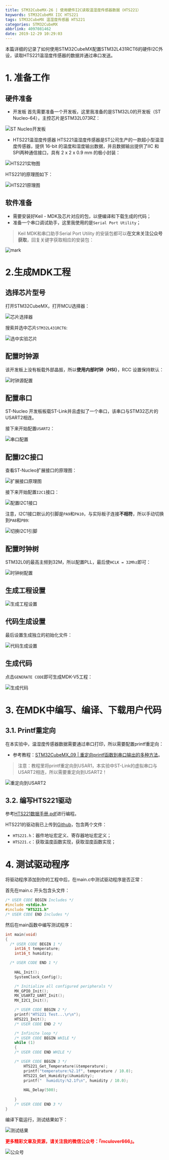 ```yaml
---
title: STM32CubeMX-26 | 使用硬件I2C读取温湿度传感器数据（HTS221）
keywords: STM32CubeMX IIC HTS221
tags: STM32CubeMX 温湿度传感器 HTS221
categories: STM32CubeMX
abbrlink: 4097081462
date: 2019-12-29 10:29:03
---
```


本篇详细的记录了如何使用STM32CubeMX配置STM32L431RCT6的硬件I2C外设，读取HTS221温湿度传感器的数据并通过串口发送。
<!--more-->

# 1. 准备工作
## 硬件准备
- 开发板
首先需要准备一个开发板，这里我准备的是STM32L0的开发板（ST Nucleo-64），主控芯片是STM32L073RZ：

![ST Nucleo开发板](http://mculover666.cn/blog/20191223/PutQl2dff5JU.png?imageslim)

- HTS221温湿度传感器
HTS221温湿度传感器是ST公司生产的一款超小型温湿度传感器，提供 16-bit 的温度和湿度输出数据，并且数据输出提供了IIC 和 SPI两种通信接口，具有 2 x 2 x 0.9 mm 的极小封装：

![HTS221实物图](http://mculover666.cn/blog/20191229/pYva2s2VnULB.png?imageslim)

HTS221的原理图如下：

![HTS221原理图](http://mculover666.cn/blog/20191229/XwYSdGHnBS3i.png?imageslim)

## 软件准备
- 需要安装好Keil - MDK及芯片对应的包，以便编译和下载生成的代码；
- 准备一个串口调试助手，这里我使用的是`Serial Port Utility`；

>Keil MDK和串口助手Serial Port Utility 的安装包都可以**在文末关注公众号获取**，回复关键字获取相应的安装包：

![mark](http://mculover666.cn/image/20190814/gubaOwmETp1w.png?imageslim)

# 2.生成MDK工程
## 选择芯片型号
打开STM32CubeMX，打开MCU选择器：

![芯片选择器](http://mculover666.cn/image/20190806/gBP6glmUSH80.png?imageslim)

搜索并选中芯片`STM32L431RCT6`:

![选中实验芯片](http://mculover666.cn/blog/20191229/kEmUz7AmX6fA.png?imageslim)

## 配置时钟源

该开发板上没有板载外部晶振，所以**使用内部时钟（HSI）**，RCC 设置保持默认：

![时钟源配置](http://mculover666.cn/blog/20191223/zlFwDhdqz1ba.png?imageslim)

## 配置串口

ST-Nucleo 开发板板载ST-Link并且虚拟了一个串口，该串口与STM32芯片的USART2相连。

接下来开始配置`USART2`：

![串口配置](http://mculover666.cn/blog/20191223/dV2ABytb6s9U.png?imageslim)

## 配置I2C接口

查看ST-Nucleo扩展接口的原理图：

![扩展接口原理图](http://mculover666.cn/blog/20191223/GLqiXFliNfTS.png?imageslim)

接下来开始配置`I2C1`接口：

![配置I2C1接口](http://mculover666.cn/blog/20191223/2VcRVDu4kGOW.png?imageslim)

注意，I2C1接口默认的引脚是`PA9`和`PA10`，与实际板子连接**不相符**，所以手动切换到`PA8`和`PB9`:

![切换I2C1引脚](http://mculover666.cn/blog/20191223/tXoBIVULFMlX.png?imageslim)

## 配置时钟树

STM32L0的最高主频到32M，所以配置PLL，最后使`HCLK = 32Mhz`即可：

![时钟树配置](http://mculover666.cn/blog/20191223/03l2rjMcWkIA.png?imageslim)

## 生成工程设置

![生成工程设置](http://mculover666.cn/blog/20191223/Ga0a2tExr0H7.png?imageslim)

## 代码生成设置

最后设置生成独立的初始化文件：

![代码生成设置](http://mculover666.cn/blog/20191223/TlGTUVYMQvSs.png?imageslim)

## 生成代码

点击`GENERATE CODE`即可生成MDK-V5工程：

![生成代码](http://mculover666.cn/blog/20191223/G0F33OQfLgWc.png?imageslim)

# 3. 在MDK中编写、编译、下载用户代码
## 3.1. Printf重定向

在本实验中，温湿度传感器数据需要通过串口打印，所以需要配置printf重定向：

- 参考教程：[STM32CubeMX_09 | 重定向printf函数到串口输出的多种方法](http://www.mculover666.cn/posts/2251182441/)。

>注意：教程里将printf重定向到USAR1，本实验中ST-Link的虚拟串口与USART2相连，所以需要重定向到USART2！

![重定向到USART2](http://mculover666.cn/blog/20191223/piIQj0ufW0NB.png?imageslim)

## 3.2. 编写HTS221驱动

参考[HTS221数据手册.pdf]()进行编程。

HTS221的驱动我已上传到[Github](https://github.com/Mculover666/HAL_Driver_Lib/tree/master/HTS221)，包含两个文件：

- `HTS221.h`：器件地址宏定义、寄存器地址宏定义；
- `HTS221.c`：获取温度函数实现，获取湿度函数实现；

# 4. 测试驱动程序

将驱动程序添加到你的工程中后，在main.c中测试驱动程序是否正常：

首先在main.c 开头包含头文件：

```c
/* USER CODE BEGIN Includes */
#include <stdio.h>
#include "HTS221.h"
/* USER CODE END Includes */
```

然后在main函数中编写测试程序：

```c
int main(void)
{
  /* USER CODE BEGIN 1 */
	int16_t temperature;
	int16_t humidity;

  /* USER CODE END 1 */
  
	HAL_Init();
	SystemClock_Config();

	/* Initialize all configured peripherals */
	MX_GPIO_Init();
	MX_USART2_UART_Init();
	MX_I2C1_Init();

	/* USER CODE BEGIN 2 */
	printf("HTS221 Test...\r\n");
	HTS221_Init();
	/* USER CODE END 2 */

	/* Infinite loop */
	/* USER CODE BEGIN WHILE */
	while (1)
	{
	/* USER CODE END WHILE */

	/* USER CODE BEGIN 3 */
		HTS221_Get_Temperature(&temperature);
		printf("temperature:%2.1f", temperature / 10.0);
		HTS221_Get_Humidity(&humidity);
		printf("  humidity:%2.1f\n", humidity / 10.0);
		
		HAL_Delay(500);
		
	}
	/* USER CODE END 3 */
}
```

编译下载运行，测试结果如下：

![测试结果](http://mculover666.cn/blog/20191229/BQixPqWigw6r.png?imageslim)

**<font color="#FF0000">更多精彩文章及资源，请关注我的微信公众号：『mculover666』。</font>**

![公众号](http://mculover666.cn/image/20190814/NQqt1eRxrl1K.png?imageslim)
